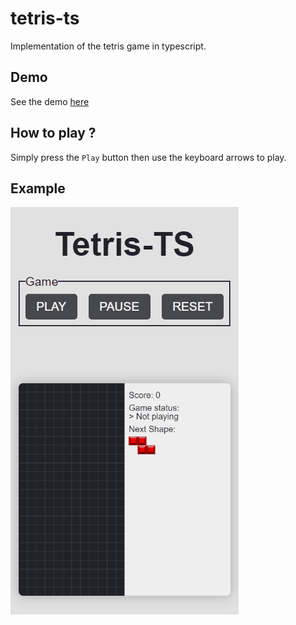 # tetris-ts

Implementation of the tetris game in typescript.

## Demo

See the demo [here](https://yoannchb-pro.github.io/tetris-ts/)

## How to play ?

Simply press the `Play` button then use the keyboard arrows to play.

## Example

![Example](./examples/exemple.gif)
